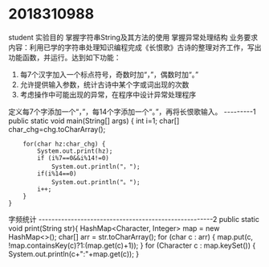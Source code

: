 # 2018310988
student
实验目的
掌握字符串String及其方法的使用
掌握异常处理结构
业务要求
内容：利用已学的字符串处理知识编程完成《长恨歌》古诗的整理对齐工作，写出功能函数，并运行。达到如下功能：

1.	每7个汉字加入一个标点符号，奇数时加“，”，偶数时加“。”
2.	允许提供输入参数，统计古诗中某个字或词出现的次数
3.	考虑操作中可能出现的异常，在程序中设计异常处理程序

定义每7个字添加一个“，”，每14个字添加一个“。”，再将长恨歌输入。 ---------1
	public static void main(String[] args) {
		int i=1;
		char[] char_chg=chg.toCharArray();
		
		for(char hz:char_chg) {
			System.out.print(hz);
			if (i%7==0&&i%14!=0)
				System.out.println("，");
			if(i%14==0)
				System.out.println("。");
			i++;
		}
	}

字频统计       ------------------------------------------------------2
    public static void print(String str){
        HashMap<Character, Integer> map = new HashMap<>();
        char[] arr = str.toCharArray();
        for (char c : arr) {
            map.put(c, !map.containsKey(c)?1:(map.get(c)+1));
        }
        for (Character c : map.keySet()) {
            System.out.println(c+":"+map.get(c));
        }
